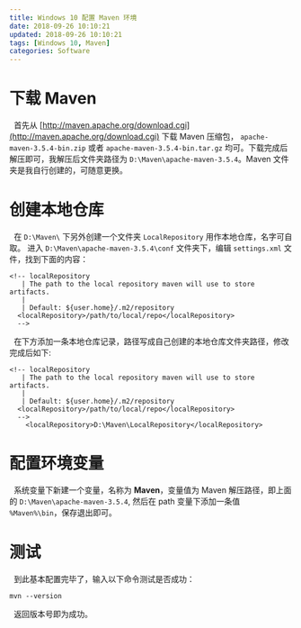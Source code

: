 ```yaml
---
title: Windows 10 配置 Maven 环境
date: 2018-09-26 10:10:21
updated: 2018-09-26 10:10:21
tags: [Windows 10, Maven]
categories: Software
---
```


# 下载 Maven
&nbsp;&nbsp;首先从 [http://maven.apache.org/download.cgi](http://maven.apache.org/download.cgi) 下载 Maven 压缩包， `apache-maven-3.5.4-bin.zip` 或者 `apache-maven-3.5.4-bin.tar.gz` 均可。下载完成后解压即可，我解压后文件夹路径为 `D:\Maven\apache-maven-3.5.4`。Maven 文件夹是我自行创建的，可随意更换。

# 创建本地仓库
&nbsp;&nbsp;在 `D:\Maven\` 下另外创建一个文件夹 `LocalRepository` 用作本地仓库，名字可自取。
进入 `D:\Maven\apache-maven-3.5.4\conf` 文件夹下，编辑 `settings.xml` 文件，找到下面的内容：
```
<!-- localRepository
   | The path to the local repository maven will use to store artifacts.
   |
   | Default: ${user.home}/.m2/repository
  <localRepository>/path/to/local/repo</localRepository>
  -->
```
&nbsp;&nbsp;在下方添加一条本地仓库记录，路径写成自己创建的本地仓库文件夹路径，修改完成后如下:
```
<!-- localRepository
   | The path to the local repository maven will use to store artifacts.
   |
   | Default: ${user.home}/.m2/repository
  <localRepository>/path/to/local/repo</localRepository>
  -->
	<localRepository>D:\Maven\LocalRepository</localRepository>
```

# 配置环境变量
&nbsp;&nbsp;系统变量下新建一个变量，名称为 **Maven**，变量值为 Maven 解压路径，即上面的 `D:\Maven\apache-maven-3.5.4`, 然后在 path 变量下添加一条值 `%Maven%\bin`，保存退出即可。

# 测试
&nbsp;&nbsp;到此基本配置完毕了，输入以下命令测试是否成功：
```
mvn --version
```
&nbsp;&nbsp;返回版本号即为成功。
